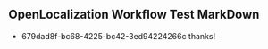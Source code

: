## OpenLocalization Workflow Test MarkDown
* 679dad8f-bc68-4225-bc42-3ed94224266c thanks!

<!--HONumber=Jul16_HO3-->


